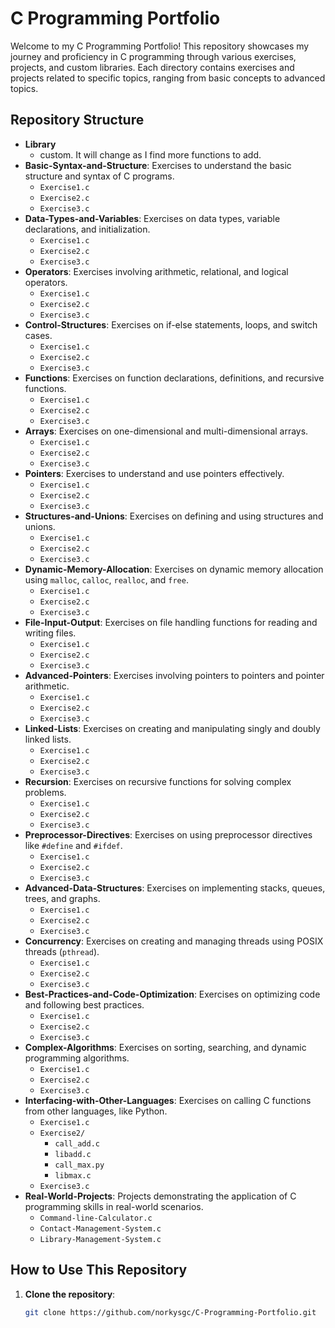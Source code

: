 
# C Programming Portfolio

Welcome to my C Programming Portfolio! This repository showcases my journey and proficiency in C programming through various exercises, projects, and custom libraries. Each directory contains exercises and projects related to specific topics, ranging from basic concepts to advanced topics.

## Repository Structure

- **Library**
  - custom. It will change as I find more functions to add.
- **Basic-Syntax-and-Structure**: Exercises to understand the basic structure and syntax of C programs.
  - `Exercise1.c`
  - `Exercise2.c`
  - `Exercise3.c`
- **Data-Types-and-Variables**: Exercises on data types, variable declarations, and initialization.
  - `Exercise1.c`
  - `Exercise2.c`
  - `Exercise3.c`
- **Operators**: Exercises involving arithmetic, relational, and logical operators.
  - `Exercise1.c`
  - `Exercise2.c`
  - `Exercise3.c`
- **Control-Structures**: Exercises on if-else statements, loops, and switch cases.
  - `Exercise1.c`
  - `Exercise2.c`
  - `Exercise3.c`
- **Functions**: Exercises on function declarations, definitions, and recursive functions.
  - `Exercise1.c`
  - `Exercise2.c`
  - `Exercise3.c`
- **Arrays**: Exercises on one-dimensional and multi-dimensional arrays.
  - `Exercise1.c`
  - `Exercise2.c`
  - `Exercise3.c`
- **Pointers**: Exercises to understand and use pointers effectively.
  - `Exercise1.c`
  - `Exercise2.c`
  - `Exercise3.c`
- **Structures-and-Unions**: Exercises on defining and using structures and unions.
  - `Exercise1.c`
  - `Exercise2.c`
  - `Exercise3.c`
- **Dynamic-Memory-Allocation**: Exercises on dynamic memory allocation using `malloc`, `calloc`, `realloc`, and `free`.
  - `Exercise1.c`
  - `Exercise2.c`
  - `Exercise3.c`
- **File-Input-Output**: Exercises on file handling functions for reading and writing files.
  - `Exercise1.c`
  - `Exercise2.c`
  - `Exercise3.c`
- **Advanced-Pointers**: Exercises involving pointers to pointers and pointer arithmetic.
  - `Exercise1.c`
  - `Exercise2.c`
  - `Exercise3.c`
- **Linked-Lists**: Exercises on creating and manipulating singly and doubly linked lists.
  - `Exercise1.c`
  - `Exercise2.c`
  - `Exercise3.c`
- **Recursion**: Exercises on recursive functions for solving complex problems.
  - `Exercise1.c`
  - `Exercise2.c`
  - `Exercise3.c`
- **Preprocessor-Directives**: Exercises on using preprocessor directives like `#define` and `#ifdef`.
  - `Exercise1.c`
  - `Exercise2.c`
  - `Exercise3.c`
- **Advanced-Data-Structures**: Exercises on implementing stacks, queues, trees, and graphs.
  - `Exercise1.c`
  - `Exercise2.c`
  - `Exercise3.c`
- **Concurrency**: Exercises on creating and managing threads using POSIX threads (`pthread`).
  - `Exercise1.c`
  - `Exercise2.c`
  - `Exercise3.c`
- **Best-Practices-and-Code-Optimization**: Exercises on optimizing code and following best practices.
  - `Exercise1.c`
  - `Exercise2.c`
  - `Exercise3.c`
- **Complex-Algorithms**: Exercises on sorting, searching, and dynamic programming algorithms.
  - `Exercise1.c`
  - `Exercise2.c`
  - `Exercise3.c`
- **Interfacing-with-Other-Languages**: Exercises on calling C functions from other languages, like Python.
  - `Exercise1.c`
  - `Exercise2/`
    - `call_add.c`
    - `libadd.c`
    - `call_max.py`
    - `libmax.c`
  - `Exercise3.c`
- **Real-World-Projects**: Projects demonstrating the application of C programming skills in real-world scenarios.
  - `Command-line-Calculator.c`
  - `Contact-Management-System.c`
  - `Library-Management-System.c`

## How to Use This Repository

1. **Clone the repository**:
   ```bash
   git clone https://github.com/norkysgc/C-Programming-Portfolio.git
